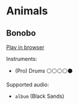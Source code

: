 # Animals

## Bonobo


[Play in browser](http://pages.cs.wisc.edu/~tolly/customs/?title=animals&artist=bonobo)

Instruments:

  * (Pro) Drums ⚪️⚪️⚪️⚪️⚫️

Supported audio:

  * `album` (Black Sands)

